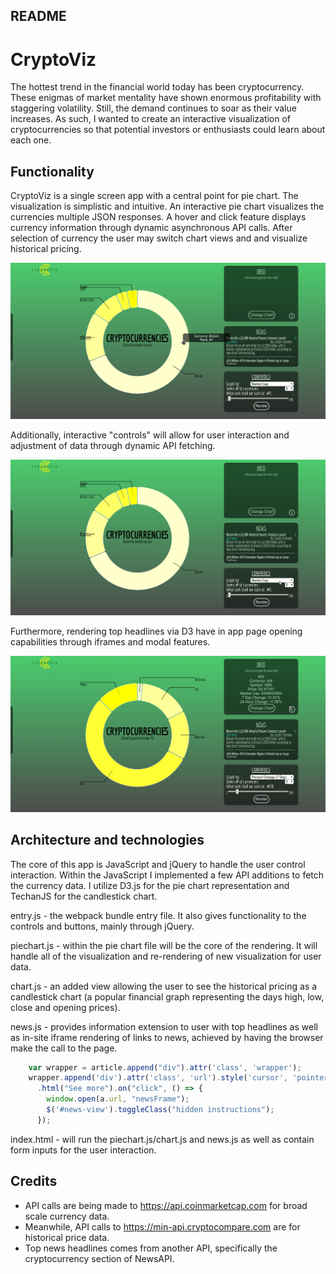 ## README

# CryptoViz

The hottest trend in the financial world today has been cryptocurrency. These enigmas of market mentality have shown enormous profitability with staggering volatility. Still, the demand continues to soar as their value increases. As such, I wanted to create an interactive visualization of cryptocurrencies so that potential investors or enthusiasts could learn about each one.

## Functionality

CryptoViz is a single screen app with a central point for pie chart. The visualization is simplistic and intuitive. An interactive pie chart visualizes the currencies multiple JSON responses. A hover and click feature displays currency information through dynamic asynchronous API calls. After selection of currency the user may switch chart views and and visualize historical pricing.

![Chart change](/readme/chart_change.gif)

Additionally, interactive "controls" will allow for user interaction and adjustment of data through dynamic API fetching.

![Controls](/readme/rerender.gif)

Furthermore, rendering top headlines via D3 have in app page opening capabilities through iframes and modal features.

![News](/readme/news.gif)


## Architecture and technologies
The core of this app is JavaScript and jQuery to handle the user control interaction.
Within the JavaScript I implemented a few API additions to fetch the currency data.
I utilize D3.js for the pie chart representation and TechanJS for the candlestick chart.

entry.js - the webpack bundle entry file. It also gives functionality to the controls and buttons, mainly through jQuery.

piechart.js - within the pie chart file will be the core of the rendering. It will handle all of the visualization and re-rendering of new visualization for user data.

chart.js - an added view allowing the user to see the historical pricing as a candlestick chart (a popular financial graph representing the days high, low, close and opening prices).

news.js - provides information extension to user with top headlines as well as in-site iframe rendering of links to news, achieved by having the browser make the call to the page.
```JavaScript
    var wrapper = article.append("div").attr('class', 'wrapper');
    wrapper.append('div').attr('class', 'url').style('cursor', 'pointer').style('color', 'cyan')
      .html("See more").on("click", () => {
        window.open(a.url, "newsFrame");
        $('#news-view').toggleClass("hidden instructions");
      });
```

index.html - will run the piechart.js/chart.js and news.js as well as contain form inputs for the user interaction.

## Credits
*  API calls are being made to https://api.coinmarketcap.com for broad scale currency data.
*  Meanwhile, API calls to https://min-api.cryptocompare.com are for historical price data.
*  Top news headlines comes from another API, specifically the cryptocurrency section of NewsAPI.
